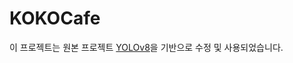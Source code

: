 # KOKOCafe
이 프로젝트는 원본 프로젝트 [YOLOv8](https://github.com/ultralytics/ultralytics)을 기반으로 수정 및 사용되었습니다.
